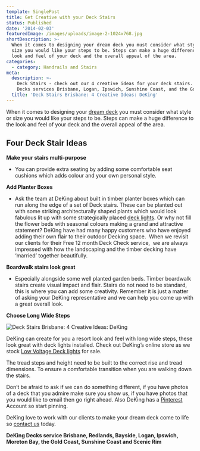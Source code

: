 ```yaml
---
template: SinglePost
title: Get Creative with your Deck Stairs
status: Published
date: '2014-02-03'
featuredImage: /images/uploads/image-2-1024x768.jpg
shortDescription: >-
  When it comes to designing your dream deck you must consider what style or
  size you would like your steps to be. Steps can make a huge difference to the
  look and feel of your deck and the overall appeal of the area.
categories:
  - category: Handrails and Stairs
meta:
  description: >-
    Deck Stairs - check out our 4 creative ideas for your deck stairs. DeKing
    Decks services Brisbane, Logan, Ipswich, Sunshine Coast, and the Gold Coast
  title: 'Deck Stairs Brisbane: 4 Creative Ideas: DeKing'
---
```

When it comes to designing your [dream deck](https://www.dekingdecks.com.au/) you must consider what style or size you would like your steps to be. Steps can make a huge difference to the look and feel of your deck and the overall appeal of the area.

## Four Deck Stair Ideas

**Make your stairs multi-purpose**

* You can provide extra seating by adding some comfortable seat cushions which adds colour and your own personal style.

**Add Planter Boxes**

* Ask the team at DeKing about built in timber planter boxes which can run along the edge of a set of Deck stairs. These can be planted out with some striking architecturally shaped plants which would look fabulous lit up with some strategically placed [deck lights](https://www.dekingdecks.com.au/product-category/patio-deck-lighting/). Or why not fill the flower beds with seasonal colours making a grand and attractive statement? DeKing have had many happy customers who have enjoyed adding their own flair to their outdoor Decking space.  When we revisit our clients for their Free 12 month Deck Check service,  we are always impressed with how the landscaping and the timber decking have ‘married’ together beautifully.

**Boardwalk stairs look great**

* Especially alongside some well planted garden beds. Timber boardwalk stairs create visual impact and flair. Stairs do not need to be standard, this is where you can add some creativity. Remember it is just a matter of asking your DeKing representative and we can help you come up with a great overall look.

**Choose Long Wide Steps**

![Deck Stairs Brisbane: 4 Creative Ideas: DeKing](/images/uploads/deking_052.jpg)

DeKing can create for you a resort look and feel with long wide steps, these look great with deck lights installed. Check out DeKing’s online store as we stock [Low Voltage Deck lights](https://www.dekingdecks.com.au/product-category/patio-deck-lighting/) for sale.

The tread steps and height need to be built to the correct rise and tread dimensions. To ensure a comfortable transition when you are walking down the stairs.

Don’t be afraid to ask if we can do something different, if you have photos of a deck that you admire make sure you show us, if you have photos that you would like to email then go right ahead. Also DeKing has a [Pinterest](http://www.pinterest.com/dekingdecks/) Account so start pinning.

DeKing love to work with our clients to make your dream deck come to life so [contact us](https://www.dekingdecks.com.au/contact-us/) today.

**DeKing Decks service Brisbane, Redlands, Bayside, Logan, Ipswich, Moreton Bay, the Gold Coast, Sunshine Coast and Scenic Rim**
